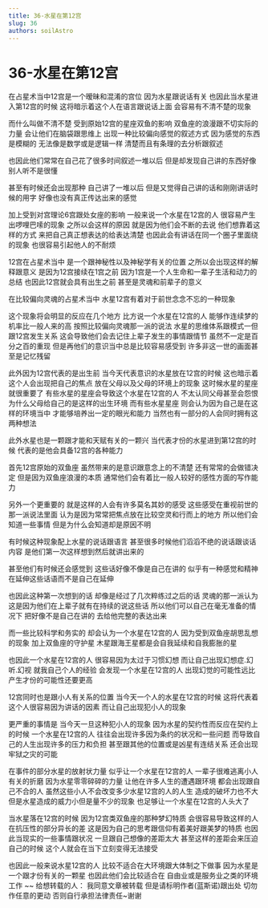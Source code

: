 ```yaml
---
title: 36-水星在第12宫
slug: 36
authors: soilAstro
---
```


# 36-水星在第12宫
在占星术当中12宫是一个暧昧和混淆的宫位
因为水星跟说话有关
也因此当水星进入第12宫的时候
这将暗示着这个人在语言跟说话上面
会容易有不清不楚的现象

而什么叫做不清不楚
受到原始12宫的星座双鱼的影响
双鱼座的浪漫跟不切实际的力量
会让他们在脑袋跟思维上
出现一种比较偏向感觉的叙述方式
因为感觉的东西是模糊的
无法像是数学或是逻辑一样
清楚而且有条理的去分析跟叙述

也因此他们常常在自己花了很多时间叙述一堆以后
但是却发现自己讲的东西好像别人听不是很懂

甚至有时候还会出现那种
自己讲了一堆以后
但是又觉得自己讲的话和刚刚讲话时候的用字
好像也没有真正传达出来的感觉

加上受到对宫理论6宫跟处女座的影响
一般来说一个水星在12宫的人
很容易产生出啰哩巴嗦的现象
之所以会这样的原因
就是因为他们会不断的去说
他们想靠着这样的方式
来把自己真正想表达的给表达清楚
也因此会有讲话在同一个圈子里面绕的现象
也很容易引起他人的不耐烦

12宫在占星术当中
是一个跟神秘性以及神秘学有关的位置
之所以会出现这样的解释跟意义
是因为12宫接续在1宫之前
因为1宫是一个人生命和一辈子生活和动力的总结
也因此12宫就会具有出生之前
甚至是灵魂和前辈子的意义

在比较偏向灵魂的占星术当中
水星12宫有着对于前世念念不忘的一种现象

这个现象将会明显的反应在几个地方
比方说一个水星在12宫的人
能够作连续梦的机率比一般人来的高
按照比较偏向灵魂那一派的说法
水星的思维体系跟模式一但跟12宫发生关系
这会导致他们会去记住上辈子发生的事情跟情节
虽然不一定是百分之百的重现
但是再他们的意识当中总是比较容易感受到
许多非这一世的画面甚至是记忆残留

此外因为12宫代表的是出生前
当今天代表意识的水星放在12宫的时候
这也暗示着这个人会出现把自己的焦点
放在父母以及父母的环境上的现象
这时候水星的星座就很重要了
有些水星的星座会导致这个水星在12宫的人
不太认同父母甚至会怨恨为什么父母给自己的是这样的出生环境
而有些水星星座
则会认为因为自己是在这样的环境当中
才能够培养出一定的眼光和能力
当然也有一部分的人会同时拥有这两种想法

此外水星也是一颗跟才能和天赋有关的一颗兴
当代表才份的水星进到第12宫的时候
代表的是他会具备12宫的各种能力

首先12宫原始的双鱼座
虽然带来的是意识跟意念上的不清楚
还有常常的会做错决定
但是因为双鱼座浪漫的本质
通常他们会有着比一般人较好的感性方面的写作能力

另外一个更重要的
就是这样的人会有许多莫名其妙的感受
这些感受在重视前世的那一派说法里面
认为是因为常常把焦点放在比较空灵和行而上的地方
所以他们会知道一些事情
但是为什么会知道却是原因不明

有时候这种现象配上水星的说话跟语言
甚至很多时候他们滔滔不绝的说话跟谈话内容
是他们第一次这样想到然后就讲出来的

甚至他们有时候还会感觉到
这些话好像不像是自己在讲的
似乎有一种感觉和精神在延伸这些话语而不是自己在延伸

也因此这种第一次想到的话
却像是经过了几次粹练过之后的话
灵魂的那一派认为
这是因为他们在上辈子就有在持续的说这些话
所以他们可以自己在毫无准备的情况下
把好像不是自己在讲的
去给他完整的表达出来

而一些比较科学和务实的
却会认为一个水星在12宫的人
因为受到双鱼座胡思乱想的现象
加上双鱼座的守护星
木星跟海王星都是会自我延续和自我膨胀的星

也因此一个水星在12宫的人
很容易因为太过于习惯幻想
而让自己出现幻想症.幻听.幻视
就我自己个人的经验
会发现一个水星在12宫的人
出现幻觉的可能性远比产生才份的可能性还要更高

12宫同时也是跟小人有关系的位置
当今天一个人的水星在12宫的时候
这将代表着这个人很容易因为讲话的因素
而让自己出现犯小人的现象

更严重的事情是
当今天一旦这种犯小人的现象
因为水星的契约性而反应在契约上的时候
一个水星在12宫的人
往往会出现许多因为条约的状况和一些问题
而导致自己的人生出现许多的压力和负担
甚至跟其他的位置或是凶星有连结关系
还会出现牢狱之灾的可能

在事件的部分水星的放射状力量
似乎让一个水星在12宫的人
一辈子很难逃离小人有关的折磨
因为水星零零碎碎的力量
让他在许多人生的遭遇跟环境
都会出现跟自己不合的人
虽然这些小人不会改变多少水星12宫的人的人生
造成的破坏力也不大
但是水星造成的威力小但是量不少的现象
也足够让一个水星在12宫的人头大了

当水星落在12宫的时候
因为12宫类双鱼座的那种梦幻特质
会很容易导致这样的人
在抗压性的部分异长的差
这是因为自己的思考跟信仰有着美好跟美梦的特质
也因此当现实的一些事情跟状况
一旦跟自己想像的差距太大
甚至这样的差距会来压迫自己的时候
这个人就会在当下立刻变得无法接受

也因此一般来说水星12宫的人
比较不适合在大环境跟大体制之下做事
因为水星是一个跟才份有关的一颗星
也因此他们会比较适合在
自由业或是服务业之类的环境工作
~~
给想转载的人：
我同意文章被转载
但是请标明作者(蓝斯诺)跟出处
切勿作任意的更动
否则自行承担法律责任~谢谢

 
  